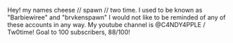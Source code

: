 Hey! my names cheese // spawn // two time. 
I used to be known as "Barbiewiree" and "brvkenspawn" I would not like to be reminded of any of these accounts in any way.
My youtube channel is @C4NDY4PPLE / Tw0time! Goal to 100 subscribers, 88/100!
